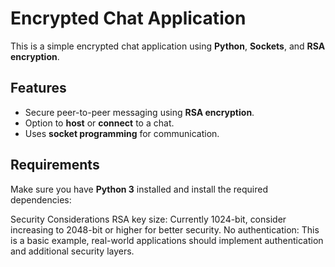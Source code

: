 # Encrypted Chat Application

This is a simple encrypted chat application using **Python**, **Sockets**, and **RSA encryption**.

## Features
- Secure peer-to-peer messaging using **RSA encryption**.
- Option to **host** or **connect** to a chat.
- Uses **socket programming** for communication.

## Requirements
Make sure you have **Python 3** installed and install the required dependencies:

Security Considerations
RSA key size: Currently 1024-bit, consider increasing to 2048-bit or higher for better security.
No authentication: This is a basic example, real-world applications should implement authentication and additional security layers.
